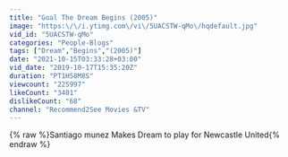 ```yaml
---
title: "Goal The Dream Begins (2005)"
image: "https:\/\/i.ytimg.com\/vi\/5UACSTW-qMo\/hqdefault.jpg"
vid_id: "5UACSTW-qMo"
categories: "People-Blogs"
tags: ["Dream","Begins","(2005)"]
date: "2021-10-15T03:33:28+03:00"
vid_date: "2019-10-17T15:35:20Z"
duration: "PT1H58M8S"
viewcount: "225997"
likeCount: "3401"
dislikeCount: "68"
channel: "Recommend2See Movies &TV"
---
```

{% raw %}Santiago munez Makes Dream to play for Newcastle United{% endraw %}
